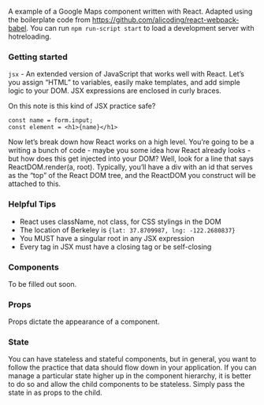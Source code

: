 A example of a Google Maps component written with React. Adapted using the boilerplate code from https://github.com/alicoding/react-webpack-babel. You can run `npm run-script start` to load a development server with hotreloading.


### Getting started
`jsx` - An extended version of JavaScript that works well with React. Let’s you assign “HTML” to variables, easily make templates, and add simple logic to your DOM. JSX expressions are enclosed in curly braces.

On this note is this kind of JSX practice safe?
```
const name = form.input;
const element = <h1>{name}</h1>
```

Now let’s break down how React works on a high level. You’re going to be a writing a bunch of code - maybe you some idea how React already looks - but how does this get injected into your DOM? Well, look for a line that says ReactDOM.render(a, root). Typically, you’ll have a div with an id that serves as the “top” of the React DOM tree, and the ReactDOM you construct will be attached to this.

### Helpful Tips
* React uses className, not class, for CSS stylings in the DOM
* The location of Berkeley is `{lat: 37.8709987, lng: -122.2680837}`
* You MUST have a singular root in any JSX expression
* Every tag in JSX must have a closing tag or be self-closing

### Components
To be filled out soon.

### Props
Props dictate the appearance of a component.

### State
You can have stateless and stateful components, but in general, you want to follow the practice that data should flow down in your application. If you can manage a particular state higher up in the component hierarchy, it is better to do so and allow the child components to be stateless. Simply pass the state in as props to the child.
